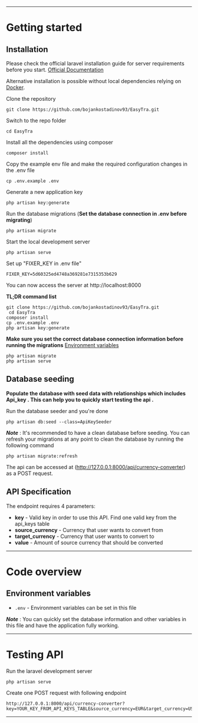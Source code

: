 

----------

# Getting started

## Installation

Please check the official laravel installation guide for server requirements before you start. [Official Documentation](https://laravel.com/docs/5.4/installation#installation)

Alternative installation is possible without local dependencies relying on [Docker](#docker). 

Clone the repository

    git clone https://github.com/bojankostadinov93/EasyTra.git

Switch to the repo folder

    cd EasyTra

Install all the dependencies using composer

    composer install

Copy the example env file and make the required configuration changes in the .env file

    cp .env.example .env

Generate a new application key

    php artisan key:generate

Run the database migrations (**Set the database connection in .env before migrating**)

    php artisan migrate

Start the local development server

    php artisan serve

Set up "FIXER_KEY in .env file"

    FIXER_KEY=5d60325ed4748a369281e7315353b629
    

You can now access the server at http://localhost:8000

**TL;DR command list**

    git clone https://github.com/bojankostadinov93/EasyTra.git
     cd EasyTra
    composer install
    cp .env.example .env
    php artisan key:generate
    
**Make sure you set the correct database connection information before running the migrations** [Environment variables](#environment-variables)

    php artisan migrate
    php artisan serve

## Database seeding

**Populate the database with seed data with relationships which includes Api_key . This can help you to quickly start testing the api .**

Run the database seeder and you're done

    php artisan db:seed --class=ApiKeySeeder

***Note*** : It's recommended to have a clean database before seeding. You can refresh your migrations at any point to clean the database by running the following command

    php artisan migrate:refresh
    

The api can be accessed at (http://127.0.0.1:8000/api/currency-converter) as a POST request.

## API Specification

The endpoint requires 4 parameters:
- <b>key</b> - Valid key in order to use this API. Find one valid key from the api_keys table
- <b>source_currency</b> - Currency that user wants to convert from
- <b>target_currency</b> - Currency that user wants to convert to
- <b>value</b> - Amount of source currency that should be converted

----------

# Code overview

## Environment variables

- `.env` - Environment variables can be set in this file

***Note*** : You can quickly set the database information and other variables in this file and have the application fully working.

----------

# Testing API

Run the laravel development server

    php artisan serve

Create one POST request with following endpoint

    http://127.0.0.1:8000/api/currency-converter?key=YOUR_KEY_FROM_API_KEYS_TABLE&source_currency=EUR&target_currency=USD&value=200


----------
 
